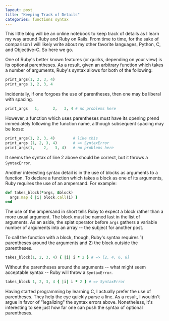 ```yaml
---
layout: post
title: "Keeping Track of Details"
categories: functions syntax
---
```


This little blog will be an online notebook to keep track of details as I learn my way around Ruby and Ruby on Rails. From time to time, for the sake of comparison I will likely write about my other favorite languages, Python, C, and Objective-C. So here we go.

One of Ruby's better known features (or quirks, depending on your view) is its optional parentheses. As a result, given an arbitrary function which takes a number of arguments, Ruby's syntax allows for both of the following:

``` ruby
print_args(1, 2, 3, 4)
print_args 1, 2, 3, 4
```

Incidentally, if one forgoes the use of parentheses, then one may be liberal with spacing.

``` ruby
print_args   1,      2,   3, 4 # no problems here
```

However, a function which uses parentheses must have its opening prend immediately following the function name, although subsequent spacing may be loose:

``` ruby
print_args(1, 2, 3, 4)        # like this
print_args (1, 2, 3, 4)       # => SyntaxError
print_args(1,    2,   3, 4)   # no problems here
```

It seems the syntax of line 2 above should be correct, but it throws a ```SyntaxError```.

Another interesting syntax detail is in the use of blocks as arguments to a function. To declare a function which takes a block as one of its arguments, Ruby requires the use of an ampersand. For example:

``` ruby
def takes_block(*args, &block)
  args.map { |i| block.call(i) }
end
```

The use of the ampersand in short tells Ruby to expect a block rather than a more usual argument. The block must be named last in the list of arguments. As an aside, the splat operator before ```args``` gathers a variable number of arguments into an array -- the subject for another post.

To call the function with a block, though, Ruby's syntax requires 1) parentheses around the arguments and 2) the block outside the parentheses.

``` ruby
takes_block(1, 2, 3, 4) { |i| i * 2 } # => [2, 4, 6, 8]
```

Without the parentheses around the arguments -- what might seem acceptable syntax -- Ruby will throw a ```SyntaxError```.

``` ruby
takes_block 1, 2, 3, 4 { |i| i * 2 } # => SyntaxError
```

Having started programming by learning C, I actually prefer the use of parentheses. They help the eye quickly parse a line. As a result, I wouldn't argue in favor of "legalizing" the syntax errors above. Nonetheless, it's interesting to see just how far one can push the syntax of optional parentheses.
